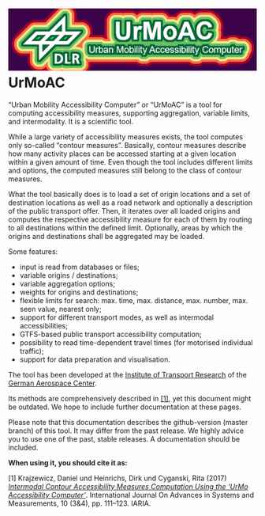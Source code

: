 # ![logo.png](./images/UrMoAC_logo2_shade1.png) UrMoAC

&ldquo;Urban Mobility Accessibility Computer&rdquo; or &ldquo;UrMoAC&rdquo; is a tool for computing accessibility measures, supporting aggregation, variable limits, and intermodality. It is a scientific tool.

While a large variety of accessibility measures exists, the tool computes only so-called &ldquo;contour measures&rdquo;. Basically, contour measures describe how many activity places can be accessed starting at a given location within a given amount of time. Even though the tool includes different limits and options, the computed measures still belong to the class of contour measures.

What the tool basically does is to load a set of origin locations and a set of destination locations as well as a road network and optionally a description of the public transport offer. Then, it iterates over all loaded origins and computes the respective accessibility measure for each of them by routing to all destinations within the defined limit. Optionally, areas by which the origins and destinations shall be aggregated may be loaded.

Some features:

* input is read from databases or files;
* variable origins / destinations;
* variable aggregation options;
* weights for origins and destinations;
* flexible limits for search: max. time, max. distance, max. number, max. seen value, nearest only;
* support for different transport modes, as well as intermodal accessibilities;
* GTFS-based public transport accessibility computation;
* possibility to read time-dependent travel times (for motorised individual traffic);
* support for data preparation and visualisation.

The tool has been developed at the [Institute of Transport Research](http://www.dlr.de/vf) of the [German Aerospace Center](http://www.dlr.de).

Its methods are comprehensively described in [[1]](Publications#1), yet this document might be outdated. We hope to include further documentation at these pages.

Please note that this documentation describes the github-version (master branch) of this tool. It may differ from the past release. We highly advice you to use one of the past, stable releases. A documentation should be included.

**When using it, you should cite it as:**

[1] Krajzewicz, Daniel und Heinrichs, Dirk und Cyganski, Rita (2017) [_Intermodal Contour Accessibility Measures Computation Using the &lsquo;UrMo Accessibility Computer&rsquo;_](https://elib.dlr.de/118235/). International Journal On Advances in Systems and Measurements, 10 (3&4), pp. 111&ndash;123. IARIA.




